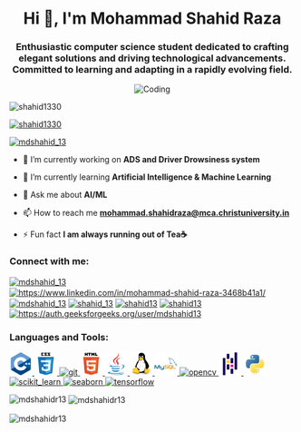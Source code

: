<h1 align="center">Hi 👋, I'm Mohammad Shahid Raza</h1>
<h3 align="center">Enthusiastic computer science student dedicated to crafting elegant solutions and driving technological advancements. Committed to learning and adapting in a rapidly evolving field.</h3>
<center><img align="centre" alt="Coding" width="500" src="https://cdn.dribbble.com/users/1162077/screenshots/3848914/programmer.gif"></center>
<p align="left"> <img src="https://komarev.com/ghpvc/?username=shahid1330&label=Profile%20views&color=0e75b6&style=flat" alt="shahid1330" /> </p>

<p align="left"> <a href="https://github.com/ryo-ma/github-profile-trophy"><img src="https://github-profile-trophy.vercel.app/?username=shahid1330" alt="shahid1330" /></a> </p>

<p align="left"> <a href="https://twitter.com/mdshahid_13" target="blank"><img src="https://img.shields.io/twitter/follow/mdshahid_13?logo=twitter&style=for-the-badge" alt="mdshahid_13" /></a> </p>

- 🔭 I’m currently working on **ADS and Driver Drowsiness system**

- 🌱 I’m currently learning **Artificial Intelligence & Machine Learning**

- 💬 Ask me about **AI/ML**

- 📫 How to reach me **mohammad.shahidraza@mca.christuniversity.in**

- ⚡ Fun fact **I am always running out of Tea☕**

<h3 align="left">Connect with me:</h3>
<p align="left">
<a href="https://twitter.com/mdshahid_13" target="blank"><img align="center" src="https://raw.githubusercontent.com/rahuldkjain/github-profile-readme-generator/master/src/images/icons/Social/twitter.svg" alt="mdshahid_13" height="30" width="40" /></a>
<a href="https://linkedin.com/in/https://www.linkedin.com/in/mohammad-shahid-raza-3468b41a1/" target="blank"><img align="center" src="https://raw.githubusercontent.com/rahuldkjain/github-profile-readme-generator/master/src/images/icons/Social/linked-in-alt.svg" alt="https://www.linkedin.com/in/mohammad-shahid-raza-3468b41a1/" height="30" width="40" /></a>
<a href="https://instagram.com/mdshahid_13" target="blank"><img align="center" src="https://raw.githubusercontent.com/rahuldkjain/github-profile-readme-generator/master/src/images/icons/Social/instagram.svg" alt="mdshahid_13" height="30" width="40" /></a>
<a href="https://www.codechef.com/users/shahid_13" target="blank"><img align="center" src="https://cdn.jsdelivr.net/npm/simple-icons@3.1.0/icons/codechef.svg" alt="shahid_13" height="30" width="40" /></a>
<a href="https://www.hackerrank.com/shahid13" target="blank"><img align="center" src="https://raw.githubusercontent.com/rahuldkjain/github-profile-readme-generator/master/src/images/icons/Social/hackerrank.svg" alt="shahid13" height="30" width="40" /></a>
<a href="https://www.leetcode.com/shahid13" target="blank"><img align="center" src="https://raw.githubusercontent.com/rahuldkjain/github-profile-readme-generator/master/src/images/icons/Social/leet-code.svg" alt="shahid13" height="30" width="40" /></a>
<a href="https://auth.geeksforgeeks.org/user/https://auth.geeksforgeeks.org/user/mdshahid13" target="blank"><img align="center" src="https://raw.githubusercontent.com/rahuldkjain/github-profile-readme-generator/master/src/images/icons/Social/geeks-for-geeks.svg" alt="https://auth.geeksforgeeks.org/user/mdshahid13" height="30" width="40" /></a>
</p>

<h3 align="left">Languages and Tools:</h3>
<p align="left"> <a href="https://www.w3schools.com/cpp/" target="_blank" rel="noreferrer"> <img src="https://raw.githubusercontent.com/devicons/devicon/master/icons/cplusplus/cplusplus-original.svg" alt="cplusplus" width="40" height="40"/> </a> <a href="https://www.w3schools.com/css/" target="_blank" rel="noreferrer"> <img src="https://raw.githubusercontent.com/devicons/devicon/master/icons/css3/css3-original-wordmark.svg" alt="css3" width="40" height="40"/> </a> <a href="https://git-scm.com/" target="_blank" rel="noreferrer"> <img src="https://www.vectorlogo.zone/logos/git-scm/git-scm-icon.svg" alt="git" width="40" height="40"/> </a> <a href="https://www.w3.org/html/" target="_blank" rel="noreferrer"> <img src="https://raw.githubusercontent.com/devicons/devicon/master/icons/html5/html5-original-wordmark.svg" alt="html5" width="40" height="40"/> </a> <a href="https://www.java.com" target="_blank" rel="noreferrer"> <img src="https://raw.githubusercontent.com/devicons/devicon/master/icons/java/java-original.svg" alt="java" width="40" height="40"/> </a> <a href="https://www.linux.org/" target="_blank" rel="noreferrer"> <img src="https://raw.githubusercontent.com/devicons/devicon/master/icons/linux/linux-original.svg" alt="linux" width="40" height="40"/> </a> <a href="https://www.mysql.com/" target="_blank" rel="noreferrer"> <img src="https://raw.githubusercontent.com/devicons/devicon/master/icons/mysql/mysql-original-wordmark.svg" alt="mysql" width="40" height="40"/> </a> <a href="https://opencv.org/" target="_blank" rel="noreferrer"> <img src="https://www.vectorlogo.zone/logos/opencv/opencv-icon.svg" alt="opencv" width="40" height="40"/> </a> <a href="https://pandas.pydata.org/" target="_blank" rel="noreferrer"> <img src="https://raw.githubusercontent.com/devicons/devicon/2ae2a900d2f041da66e950e4d48052658d850630/icons/pandas/pandas-original.svg" alt="pandas" width="40" height="40"/> </a> <a href="https://www.python.org" target="_blank" rel="noreferrer"> <img src="https://raw.githubusercontent.com/devicons/devicon/master/icons/python/python-original.svg" alt="python" width="40" height="40"/> </a> <a href="https://scikit-learn.org/" target="_blank" rel="noreferrer"> <img src="https://upload.wikimedia.org/wikipedia/commons/0/05/Scikit_learn_logo_small.svg" alt="scikit_learn" width="40" height="40"/> </a> <a href="https://seaborn.pydata.org/" target="_blank" rel="noreferrer"> <img src="https://seaborn.pydata.org/_images/logo-mark-lightbg.svg" alt="seaborn" width="40" height="40"/> </a> <a href="https://www.tensorflow.org" target="_blank" rel="noreferrer"> <img src="https://www.vectorlogo.zone/logos/tensorflow/tensorflow-icon.svg" alt="tensorflow" width="40" height="40"/> </a> </p>

<p><img align="left" src="https://github-readme-stats.vercel.app/api/top-langs?username=mdshahidr13&show_icons=true&locale=en&layout=compact" alt="mdshahidr13" /></p>

<p>&nbsp;<img align="center" src="https://github-readme-stats.vercel.app/api?username=mdshahidr13&show_icons=true&locale=en" alt="mdshahidr13" /></p>

<p><img align="center" src="https://github-readme-streak-stats.herokuapp.com/?user=mdshahidr13&" alt="mdshahidr13" /></p>
